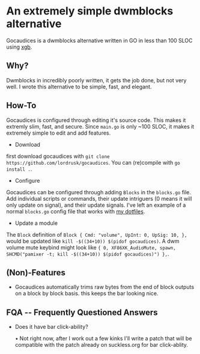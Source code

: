 # An extremely simple dwmblocks alternative
Gocaudices is a dwmblocks alternative written in GO in less than 100 SLOC using [xgb](https://github.com/BurntSushi/xgb).

## Why?
Dwmblocks in incredibly poorly written, it gets the job done, but not very well. I wrote this alternative to be simple, fast, and elegant.

## How-To
Gocaudices is configured through editing it's source code. This makes it extremly slim, fast, and secure. Since `main.go` is only ~100 SLOC, it makes it extremely simple to edit and add features.

- Download

first download gocaudices with `git clone https://github.com/lordrusk/gocaudices`. You can (re)compile with `go install .`.

- Configure

Gocaudices can be configured through adding `Blocks` in the `blocks.go` file. Add individual scripts or commands, their update intriguers (0 means it will only update on signal), and their update signals. I've left an example of a normal `blocks.go` config file that works with [my dotfiles](https://github.com/lordrusk/artixdwm).

- Update a module

The `Block` definition of `Block { Cmd: "volume", UpInt: 0, UpSig: 10, },` would be updated like `kill -$((34+10)) $(pidof gocaudices)`. A dwm volume mute keybind might look like `{ 0, XF86XK_AudioMute, spawn, SHCMD("pamixer -t; kill -$((34+10)) $(pidof gocaudices)") },`.

## (Non)-Features

+ Gocaudices automatically trims raw bytes from the end of block outputs on a block by block basis. this keeps the bar looking nice.

## FQA -- Frequently Questioned Answers

+ Does it have bar click-ability?

	• Not right now, after I work out a few kinks I'll write a patch that will be compatible with the patch already on suckless.org for bar click-ablity.
